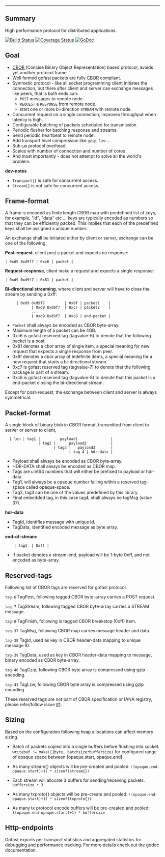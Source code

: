 -------
Summary
-------

High performance protocol for distributed applications.

[![Build Status](https://travis-ci.org/prataprc/gofast.png)](https://travis-ci.org/prataprc/gofast)
[![Coverage Status](https://coveralls.io/repos/prataprc/gofast/badge.png?branch=master&service=github)](https://coveralls.io/github/prataprc/gofast?branch=master)
[![GoDoc](https://godoc.org/github.com/prataprc/gofast?status.png)](https://godoc.org/github.com/prataprc/gofast)

Goal
----

* [CBOR](http://cbor.io),(Concise Binary Object Representation) based
  protocol, avoids yet another protocol frame.
* Well formed gofast packets are fully [CBOR](http://cbor.io) compliant.
* Symmetic protocol - like all socket programming client initiates
  the connection, but there after client and server can exchange
  messages like peers, that is both ends can:
  - `POST` messages to remote node.
  - `REQUEST` a `RESPONSE` from remote node.
  - start one or more bi-direction `STREAM` with remote node.
* Concurrent request on a single connection, improves throughput when
  latency is high.
* Configurable batching of packets scheduled for transmission.
* Periodic flusher for batching response and streams.
* Send periodic heartbeat to remote node.
* Add transport level compression like `gzip`, `lzw` ...
* Sub-μs protocol overhead.
* Scales with number of connection and number of cores.
* And most importantly - does not attempt to solve all the world's problem.

**dev-notes**

* `Transport{}` is safe for concurrent access.
* `Stream{}` is not safe for concurrent access.

Frame-format
------------

A frame is encoded as finite length CBOR map with predefined list
of keys, for example, "id", "data" etc ... keys are typically encoded
as numbers so that they can be efficiently packed. This implies that
each of the predefined keys shall be assigned a unique number.

An exchange shall be initiated either by client or server, exchange
can be one of the following.

**Post-request**, client post a packet and expects no response:

```text
| 0xd9 0xd9f7 | 0xc6 | packet |
```

**Request-response**, client make a request and expects a single response:

```text
| 0xd9 0xd9f7 | 0x81 | packet |
```

**Bi-directional streaming**, where client and server will have to close
the stream by sending a 0xff:

```text
     | 0xd9 0xd9f7         | 0x9f | packet1    |
            | 0xd9 0xd9f7  | 0xc7 | packet2    |
            ...
            | 0xd9 0xd9f7  | 0xc8 | end-packet |
```

* `Packet` shall always be encoded as CBOR byte-array.
* Maximum length of a packet can be 4GB.
* 0xc6 is gofast reserved tag (tagvalue-6) to denote that the following
  packet is a post.
* 0x81 denotes a cbor array of single item, a special meaning for new
  request that expects a single response from peer.
* 0x9f denotes a cbor array of indefinite items, a special meaning
  for a new request that starts a bi-directional stream.
* 0xc7 is gofast reserved tag (tagvalue-7) to denote that the following
  package is part of a stream.
* 0xc8 is gofast reserved tag (tagvalue-8) to denote that this packet
  is a end-packet closing the bi-directional stream.

Except for post-request, the exchange between client and server is always
symmetrical.

Packet-format
-------------

A single block of binary blob in CBOR format, transmitted
from client to server or server to client,

```text
  | len | tag1 |         payload1               |
               | tag2 |      payload2           |
                      | tag3 |   payload3       |
                             | tag 4 | hdr-data |
```

* Payload shall always be encoded as CBOR byte-array.
* HDR-DATA shall always be encoded as CBOR map.
* Tags are uint64 numbers that will either be prefixed to payload or hdr-data.
* Tag1, will always be a opaque number falling within a reserved tag-space
  called opaque-space.
* Tag2, tag3 can be one of the values predefined by this library.
* Final embedded tag, in this case tag4, shall always be tagMsg (value 37).

**hdr-data**

* TagId, identifies message with unique id.
* TagData, identified encoded message as byte array.

**end-of-stream:**

```text
    | tag1  | 0xff |
```

* If packet denotes a stream-end, payload will be 1-byte 0xff,
  and not encoded as byte-array.

Reserved-tags
-------------

Following list of CBOR tags are reserved for gofast protocol.

`tag-6`
    TagPost, following tagged CBOR byte-array carries a POST request.

`tag-7`
    TagStream, following tagged CBOR byte-array carries a STREAM message.

`tag-8`
    TagFinish, following is tagged CBOR breakstop (0xff) item.

`tag-37`
    TagMsg, following CBOR map carries message header and data.

`tag-38`
    TagId, used as key in CBOR header-data mapping to unique message ID.

`tag-39`
    TagData, used as key in CBOR header-data mapping to message, binary
    encoded as CBOR byte-array.

`tag-40`
    TagGzip, following CBOR byte array is compressed using gzip encoding.

`tag-41`
    TagLzw, following CBOR byte array is compressed using gzip encoding.

These reserved tags are not part of CBOR specification or IANA registry,
please refer/follow issue [#1](https://github.com/prataprc/gofast/issues/1).

Sizing
------

Based on the configuration following heap allocations can affect memory
sizing.

* Batch of packets copied into a single buffers before flushing into socket:
  `writebuf := make([]byte, batchsize*buffersize)`
  for configured range of opaque space between [opaque.start, opaque.end]

* As many stream{} objects will be pre-created and pooled:
  `((opaque.end-opaque.start)+1) * sizeof(stream{})`

* Each stream will allocate 3 buffers for sending/receiving packets.
  `buffersize * 3`

* As many txproto{} objects will be pre-create and pooled:
  `((opaque.end-opaque.start)+1) * sizeof(txproto{})`

* As many tx protocol encode buffers will be pre-created and pooled:
  `((opaque.end-opaque.start)+1) * buffersize`

Http-endpoints
--------------

Gofast exports per transport statistics and aggregated statistics for
debugging and performance tracking. For more details check out the
godoc documentation.
